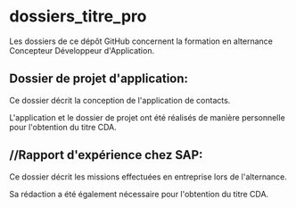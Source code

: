 # dossiers_titre_pro

Les dossiers de ce dépôt GitHub concernent la formation en alternance Concepteur Développeur d'Application.

Dossier de projet d'application: 
--------------------------------
Ce dossier décrit la conception de l'application de contacts.

L'application et le dossier de projet ont été réalisés de manière personnelle pour l'obtention du titre CDA.


//Rapport d'expérience chez SAP: 
------------------------------
Ce dossier décrit les missions effectuées en entreprise lors de l'alternance.

Sa rédaction a été également nécessaire pour l'obtention du titre CDA.

